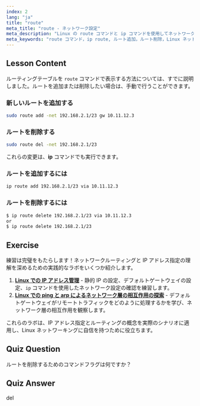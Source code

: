 ```yaml
---
index: 2
lang: "ja"
title: "route"
meta_title: "route - ネットワーク設定"
meta_description: "Linux の route コマンドと ip コマンドを使用してネットワークルートを追加および削除する方法を学びます。初心者から中級者向けのルーティングテーブル管理を理解します。"
meta_keywords: "route コマンド，ip route, ルート追加，ルート削除，Linux ネットワーキング，ルーティングテーブル，Linux チュートリアル，初心者ガイド"
---
```


## Lesson Content

ルーティングテーブルを `route` コマンドで表示する方法については、すでに説明しました。ルートを追加または削除したい場合は、手動で行うことができます。

### 新しいルートを追加する

```bash
sudo route add -net 192.168.2.1/23 gw 10.11.12.3
```

### ルートを削除する

```bash
sudo route del -net 192.168.2.1/23
```

これらの変更は、**ip** コマンドでも実行できます。

### ルートを追加するには

```bash
ip route add 192.168.2.1/23 via 10.11.12.3
```

### ルートを削除するには

```bash
$ ip route delete 192.168.2.1/23 via 10.11.12.3
or
$ ip route delete 192.168.2.1/23
```

## Exercise

練習は完璧をもたらします！ネットワークルーティングと IP アドレス指定の理解を深めるための実践的なラボをいくつか紹介します。

1. **[Linux での IP アドレス管理](https://labex.io/ja/labs/linux-manage-ip-addressing-in-linux-592736)** - 静的 IP の設定、デフォルトゲートウェイの設定、`ip` コマンドを使用したネットワーク設定の確認を練習します。
2. **[Linux での ping と arp によるネットワーク層の相互作用の探索](https://labex.io/ja/labs/linux-explore-network-layer-interaction-with-ping-and-arp-in-linux-592746)** - デフォルトゲートウェイがリモートトラフィックをどのように処理するかを学び、ネットワーク層の相互作用を観察します。

これらのラボは、IP アドレス指定とルーティングの概念を実際のシナリオに適用し、Linux ネットワーキングに自信を持つために役立ちます。

## Quiz Question

ルートを削除するためのコマンドフラグは何ですか？

## Quiz Answer

del
